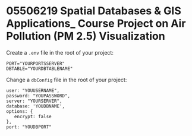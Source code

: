 # 05506219 Spatial Databases & GIS Applications_ Course Project on Air Pollution (PM 2.5) Visualization
Create a `.env` file in the root of your project:

```dosini
PORT="YOURPORTSSERVER"
DBTABLE="YOURDBTABLENAME"
```


Change a `dbConfig` file in the root of your project:

```dosini
user: "YOUUSERNAME",
password: "YOUPASSWORD",
server: "YOURSERVER",
database: 'YOUDBNAME',
options: {
   encrypt: false
},
port: "YOUDBPORT"
```
